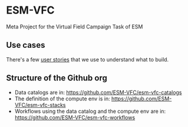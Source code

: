 # ESM-VFC

Meta Project for the Virtual Field Campaign Task of ESM

## Use cases

There's a few [user stories](stories/esm-vfc-stories) that we use to understand what to build.

## Structure of the Github org

- Data catalogs are in: <https://github.com/ESM-VFC/esm-vfc-catalogs>
- The definition of the compute env is in: <https://github.com/ESM-VFC/esm-vfc-stacks>
- Workflows using the data catalog and the compute env are in: <https://github.com/ESM-VFC/esm-vfc-workflows>
